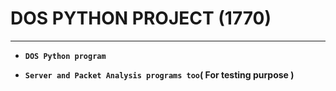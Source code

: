 # DOS PYTHON PROJECT (1770)
---

- **`DOS Python program`**  

- **`Server and Packet Analysis programs too`( For testing purpose )**   
